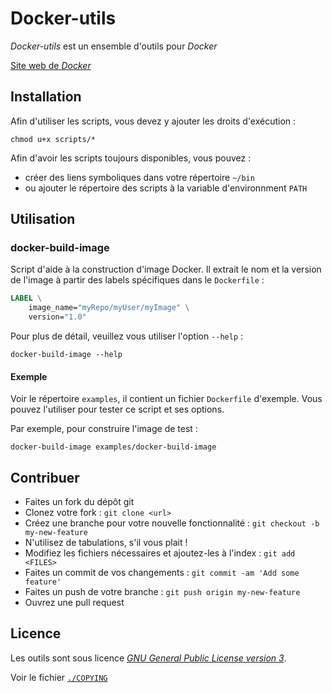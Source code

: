 Docker-utils
============

_Docker-utils_ est un ensemble d'outils pour _Docker_

[Site web de _Docker_][Docker]




Installation
------------
Afin d'utiliser les scripts, vous devez y ajouter les droits d'exécution :

    chmod u+x scripts/*


Afin d'avoir les scripts toujours disponibles, vous pouvez :

  * créer des liens symboliques dans votre répertoire `~/bin`
  * ou ajouter le répertoire des scripts à la variable d'environnment `PATH`





Utilisation
-----------

### docker-build-image
Script d'aide à la construction d'image Docker.
Il extrait le nom et la version de l'image à partir des labels spécifiques dans le `Dockerfile` :

```Dockerfile
LABEL \
    image_name="myRepo/myUser/myImage" \
    version="1.0"
```


Pour plus de détail, veuillez vous utiliser l'option `--help` :

    docker-build-image --help


#### Exemple
Voir le répertoire `examples`, il contient un fichier `Dockerfile` d'exemple.
Vous pouvez l'utiliser pour tester ce script et ses options.

Par exemple, pour construire l'image de test :

    docker-build-image examples/docker-build-image





Contribuer
----------
  * Faites un fork du dépôt git
  * Clonez votre fork : `git clone <url>`
  * Créez une branche pour votre nouvelle fonctionnalité : `git checkout -b my-new-feature`
  * N'utilisez de tabulations, s'il vous plait !
  * Modifiez les fichiers nécessaires et ajoutez-les à l'index : `git add <FILES>`
  * Faites un commit de vos changements : `git commit -am 'Add some feature'`
  * Faites un push de votre branche : `git push origin my-new-feature`
  * Ouvrez une pull request



Licence
-------
Les outils sont sous licence [_GNU General Public License version 3_][GnuGPL].

Voir le fichier [`./COPYING`](./COPYING)






[Docker]: https://www.docker.com
[GnuGPL]: http://www.gnu.org/licenses/gpl.html
